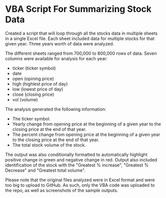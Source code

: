# VBA Script For Summarizing Stock Data

Created a script that will loop through all the stocks data in multiple sheets in a single Excel file. Each sheet included data for multiple stocks for that given year. Three years worth of data were analyzed. 

The different sheets ranged from 700,000 to 800,000 rows of data. Seven columns were available for analysis for each year: 
- ticker (ticker symbol)
- date	
- open (opining price)
- high (highlest price of day)
- low (lowest price of day)
- close (closing price)
- vol (volume)

The analysis generated the following information:
- The ticker symbol.
- Yearly change from opening price at the beginning of a given year to the closing price at the end of that year.
- The percent change from opening price at the beginning of a given year to the closing price at the end of that year.
- The total stock volume of the stock.

The output was also conditionally formatted to automatically highlight positive change in green and negative change in red.
Output also included identification of the stock with the "Greatest % increase", "Greatest % Decrease" and "Greatest total volume".

Please note that the original files analyzed were in Excel format and were too big to upload to GitHub. As such, only the VBA code was uploaded to the repo, as well as screenshots of the sample outputs.
